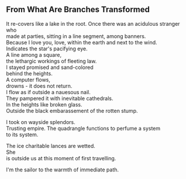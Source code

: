 From What Are Branches Transformed
----------------------------------
It re-covers like a lake in the root. Once there was an acidulous stranger who  
made at parties, sitting in a line segment, among banners.  
Because I love you, love, within the earth and next to the wind.  
Indicates the star's pacifying eye.  
A line among a square,  
the lethargic workings of fleeting law.  
I stayed promised and sand-colored  
behind the heights.  
A computer flows,  
drowns - it does not return.  
I flow as if outside a nauesous nail.  
They pampered it with inevitable cathedrals.  
In the heights like broken glass.  
Outside the black embarassement of the rotten stump.  
  
I took on wayside splendors.  
Trusting empire. The quadrangle functions to perfume a system  
to its system.  
  
The ice charitable lances are wetted.  
She  
is outside us at this moment of first travelling.  
  
I'm the sailor to the warmth of immediate path.  

